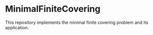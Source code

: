 # MinimalFiniteCovering
This repository implements the minimal finite covering problem and its application.
